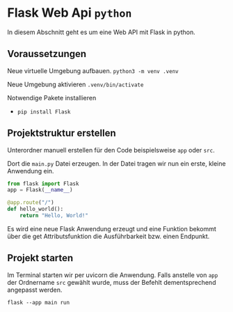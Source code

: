# Flask Web Api `python`

In diesem Abschnitt geht es um eine Web API mit Flask in python.

## Voraussetzungen

Neue virtuelle Umgebung aufbauen.
`python3 -m venv .venv`

Neue Umgebung aktivieren
`.venv/bin/activate`

Notwendige Pakete installieren

- `pip install Flask`

## Projektstruktur erstellen

Unterordner manuell erstellen für den Code beispielsweise `app` oder `src`.

Dort die `main.py` Datei erzeugen.
In der Datei tragen wir nun ein erste, kleine Anwendung ein.

```python
from flask import Flask
app = Flask(__name__)

@app.route("/")
def hello_world():
    return "Hello, World!"
```

Es wird eine neue Flask Anwendung erzeugt und eine Funktion bekommt über die get Attributsfunktion die Ausführbarkeit bzw. einen Endpunkt.

## Projekt starten

Im Terminal starten wir per uvicorn die Anwendung.
Falls anstelle von `app` der Ordnername `src` gewählt wurde, muss der Befehlt dementsprechend angepasst werden.

`flask --app main run`
